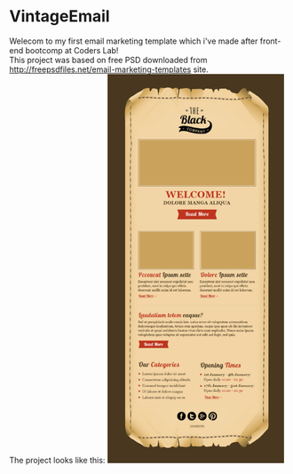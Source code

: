 # VintageEmail

Welecom to my first email marketing template which i've made after front-end bootcomp at Coders Lab! </br>
This project was based on free PSD downloaded from http://freepsdfiles.net/email-marketing-templates site.
</br>
The project looks like this:
<img height="700" src="images/VintageEmail.jpg" />
